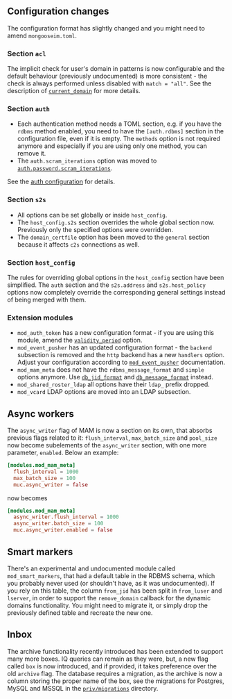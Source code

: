 ## Configuration changes

The configuration format has slightly changed and you might need to amend `mongooseim.toml`.

### Section `acl`

The implicit check for user's domain in patterns is now configurable and the default behaviour (previously undocumented) is more consistent - the check is always performed unless disabled with `match = "all"`.
See the description of [`current_domain`](../configuration/acl.md#aclmatch) for more details.

### Section `auth`

* Each authentication method needs a TOML section, e.g. if you have the `rdbms` method enabled, you need to have the `[auth.rdbms]` section in the configuration file, even if it is empty. The `methods` option is not required anymore and especially if you are using only one method, you can remove it.
* The `auth.scram_iterations` option was moved to [`auth.password.scram_iterations`](../configuration/auth.md#authpasswordscram_iterations).

See the [auth configuration](../configuration/auth.md) for details.

### Section `s2s`

* All options can be set globally or inside `host_config`.
* The `host_config.s2s` section overrides the whole global section now. Previously only the specified options were overridden.
* The `domain_certfile` option has been moved to the `general` section because it affects `c2s` connections as well.

### Section `host_config`

The rules for overriding global options in the `host_config` section have been simplified. The `auth` section and the `s2s.address` and `s2s.host_policy` options now completely override the corresponding general settings instead of being merged with them.

### Extension modules

* `mod_auth_token` has a new configuration format - if you are using this module, amend the [`validity_period`](../modules/mod_auth_token.md#modulesmod_auth_tokenvalidity_period) option.
* `mod_event_pusher` has an updated configuration format - the `backend` subsection is removed and the `http` backend has a new `handlers` option. Adjust your configuration according to [`mod_event_pusher`](../modules/mod_event_pusher.md) documentation.
* `mod_mam_meta` does not have the `rdbms_message_format` and `simple` options anymore. Use [`db_jid_format`](../modules/mod_mam.md#modulesmod_mam_metadb_jid_format) and [`db_message_format`](../modules/mod_mam.md#modulesmod_mam_metadb_message_format) instead.
* `mod_shared_roster_ldap` all options have their `ldap_` prefix dropped.
* `mod_vcard` LDAP options are moved into an LDAP subsection.

## Async workers

The `async_writer` flag of MAM is now a section on its own, that absorbs previous flags related to it: `flush_interval`, `max_batch_size` and `pool_size` now become subelements of the `async_writer` section, with one more parameter, `enabled`. Below an example:

```toml
[modules.mod_mam_meta]
  flush_interval = 1000
  max_batch_size = 100
  muc.async_writer = false
```
now becomes
```toml
[modules.mod_mam_meta]
  async_writer.flush_interval = 1000
  async_writer.batch_size = 100
  muc.async_writer.enabled = false
```

## Smart markers
There's an experimental and undocumented module called `mod_smart_markers`, that had a default table in the RDBMS schema, which you probably never used (or shouldn't have, as it was undocumented). If you rely on this table, the column `from_jid` has been split in `from_luser` and `lserver`, in order to support the `remove_domain` callback for the dynamic domains functionality. You might need to migrate it, or simply drop the previously defined table and recreate the new one.

## Inbox
The archive functionality recently introduced has been extended to support many more boxes. IQ queries can remain as they were, but, a new flag called `box` is now introduced, and if provided, it takes preference over the old `archive` flag. The database requires a migration, as the archive is now a column storing the proper name of the box, see the migrations for Postgres, MySQL and MSSQL in the [`priv/migrations`](https://github.com/esl/MongooseIM/tree/master/priv/migrations) directory.
